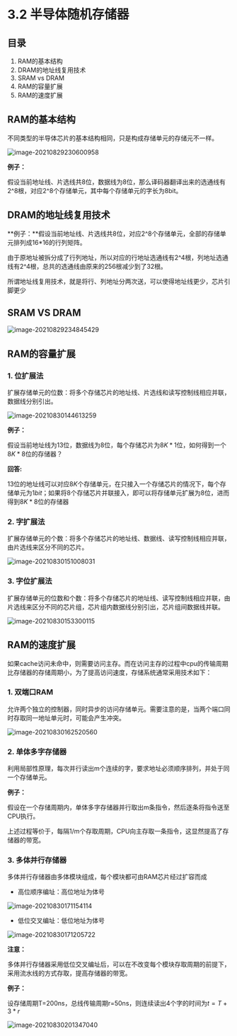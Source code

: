 # 3.2 半导体随机存储器

## 目录

1. RAM的基本结构
2. DRAM的地址线复用技术
3. SRAM vs DRAM
4. RAM的容量扩展
5. RAM的速度扩展



## RAM的基本结构

不同类型的半导体芯片的基本结构相同，只是构成存储单元的存储元不一样。

![image-20210829230600958](image-20210829230600958.png)

**例子：**

假设当前地址线、片选线共8位，数据线为8位，那么译码器翻译出来的选通线有2^8根，对应2^8个存储单元，其中每个存储单元的字长为8bit。



## DRAM的地址线复用技术

**例子：**假设当前地址线、片选线共8位，对应2^8个存储单元，全部的存储单元排列成16*16的行列矩阵。

由于原地址被拆分成了行列地址，所以对应的行地址选通线有2^4根，列地址选通线有2^4根，总共的选通线由原来的256根减少到了32根。



所谓地址线复用技术，就是将行、列地址分两次送，可以使得地址线更少，芯片引脚更少



## SRAM VS DRAM

![image-20210829234845429](image-20210829234845429.png)



## RAM的容量扩展

### 1. 位扩展法

扩展存储单元的位数：将多个存储芯片的地址线、片选线和读写控制线相应并联，数据线分别引出。

![image-20210830144613259](image-20210830144613259.png)

**例子：**

假设当前地址线为$13$位，数据线为$8$位，每个存储芯片为$8K*1$位，如何得到一个$8K*8$位的存储器？

**回答:**

$13$位的地址线可以对应$8K$个存储单元，在只接入一个存储芯片的情况下，每个存储单元为$1bit$；如果将$8$个存储芯片并联接入，即可以将存储单元扩展为$8$位，进而得到$8K*8$位的存储器



### 2. 字扩展法

扩展存储单元的个数：将多个存储芯片的地址线、数据线、读写控制线相应并联，由片选线来区分不同的芯片。

![image-20210830151008031](image-20210830151008031.png)



### 3. 字位扩展法

扩展存储单元的位数和个数：将多个存储芯片的地址线、读写控制线相应并联，由片选线来区分不同的芯片组，芯片组内数据线分别引出，芯片组间数据线并联。

![image-20210830153300115](image-20210830153300115.png)



## RAM的速度扩展

如果cache访问未命中，则需要访问主存。而在访问主存的过程中cpu的传输周期比存储器的存储周期小，为了提高访问速度，存储系统通常采用技术如下：

### 1. 双端口RAM

允许两个独立的控制器，同时异步的访问存储单元。需要注意的是，当两个端口同时存取同一地址单元时，可能会产生冲突。

![image-20210830162520560](image-20210830162520560.png)

### 2. 单体多字存储器

利用局部性原理，每次并行读出m个连续的字，要求地址必须顺序排列，并处于同一个存储单元。



**例子：**

假设在一个存储周期内，单体多字存储器并行取出m条指令，然后逐条将指令送至CPU执行。

上述过程等价于，每隔1/m个存取周期，CPU向主存取一条指令，这显然提高了存储器的带宽。



### 3. 多体并行存储器

多体并行存储器由多体模块组成，每个模块都可由RAM芯片经过扩容而成

* 高位顺序编址：高位地址为体号



![image-20210830171154114](image-20210830171154114.png)

* 低位交叉编址：低位地址为体号

![image-20210830171205722](image-20210830171205722.png)



**注意：**

多体并行存储器采用低位交叉编址后，可以在不改变每个模块存取周期的前提下，采用流水线的方式存取，提高存储器的带宽。



**例子：**

设存储周期T=200ns，总线传输周期r=50ns，则连续读出4个字的时间为$t = T + 3 * r$

![image-20210830201347040](image-20210830201347040.png)




